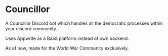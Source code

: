 # Councillor
A Councillor Discord bot which handles all the democratic processes within your discord community.

Uses Appwrite as a BaaS platform instead of own backend.

As of now, made for the World War Community exclusively.
